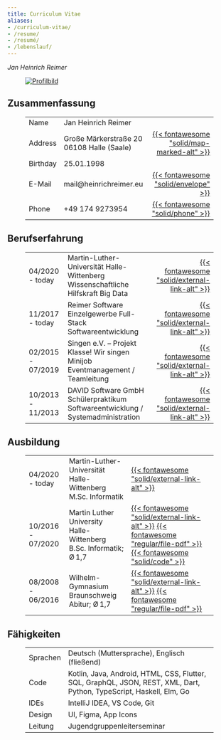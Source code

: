 ```yaml
---
title: Curriculum Vitae
aliases:
- /curriculum-vitae/
- /resume/
- /resumé/
- /lebenslauf/
---
```


_Jan Heinrich Reimer_

<figure class="profile">

[![Profilbild](/images/profile-square.jpg)](/images/profile-portrait.jpg)

</figure>

<section>

## Zusammenfassung

<figure>

| | | |
| --- | --- | ---: |
| Name | Jan Heinrich Reimer | |
| Address | Große Märkerstraße 20 <br> 06108 Halle (Saale) | [{{< fontawesome "solid/map-marked-alt" >}}](https://www.openstreetmap.org/way/139891311) |
| Birthday | 25.01.1998 | |
| E-Mail | mail\@heinrichreimer.eu | [{{< fontawesome "solid/envelope" >}}](mailto:mail@heinrichreimer.eu) |
| Phone | +49 174 9273954 | [{{< fontawesome "solid/phone" >}}](tel:+491749273954) |

</figure>

</section>

<section>

## Berufserfahrung

<figure>

| | | |
| --- | --- | ---: |
| 04/2020 - today | Martin-Luther-Universität Halle-Wittenberg <br> Wissenschaftliche Hilfskraft Big Data | [{{< fontawesome "solid/external-link-alt" >}}](https://uni-halle.de/) |
| 11/2017 - today | Reimer Software <br> Einzelgewerbe Full-Stack Softwareentwicklung | [{{< fontawesome "solid/external-link-alt" >}}](https://reimer.dev) |
| 02/2015 - 07/2019 | Singen e.V. – Projekt Klasse! Wir singen <br> Minijob Eventmanagement / Teamleitung | [{{< fontawesome "solid/external-link-alt" >}}](https://klasse-wir-singen.de) |
| 10/2013 - 11/2013 | DAVID Software GmbH <br> Schülerpraktikum Softwareentwicklung / Systemadministration | [{{< fontawesome "solid/external-link-alt" >}}](https://www.david-software.de) |

</figure>

</section>

<section>

## Ausbildung

<figure>

| | | |
| --- | --- | --- |
| 04/2020 - today | Martin-Luther-Universität Halle-Wittenberg <br> M.Sc. Informatik | [{{< fontawesome "solid/external-link-alt" >}}](https://uni-halle.de/) |
| 10/2016 - 07/2020 | Martin Luther University Halle-Wittenberg <br> B.Sc. Informatik; Ø 1,7 <br>  | [{{< fontawesome "solid/external-link-alt" >}}](https://uni-halle.de/) [{{< fontawesome "regular/file-pdf" >}}](/documents/bachelor-of-science-informatik-reimer.pdf) [{{< fontawesome "solid/code" >}}](https://github.com/heinrichreimer/bachelor) | 
| 08/2008 - 06/2016 | Wilhelm-Gymnasium Braunschweig <br> Abitur; Ø 1,7 | [{{< fontawesome "solid/external-link-alt" >}}](https://wilhelm-gym.de) [{{< fontawesome "regular/file-pdf" >}}](/documents/abitur-reimer.pdf) |

</figure>

</section>

<section>

## Fähigkeiten

<figure>

|||
|---|---|
| Sprachen | Deutsch (Muttersprache), Englisch (fließend) |
| Code | Kotlin, Java, Android, HTML, CSS, Flutter, SQL, GraphQL, JSON, REST, XML, Dart, Python, TypeScript, Haskell, Elm, Go |
| IDEs | IntelliJ IDEA, VS Code, Git |
| Design | UI, Figma, App Icons |
| Leitung | Jugendgruppenleiterseminar |

</figure>

</section>
